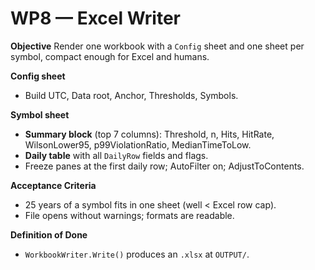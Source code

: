 # WP8 — Excel Writer

**Objective**
Render one workbook with a `Config` sheet and one sheet per symbol, compact enough for Excel and humans.

**Config sheet**
- Build UTC, Data root, Anchor, Thresholds, Symbols.

**Symbol sheet**
- **Summary block** (top 7 columns): Threshold, n, Hits, HitRate, WilsonLower95, p99ViolationRatio, MedianTimeToLow.
- **Daily table** with all `DailyRow` fields and flags.
- Freeze panes at the first daily row; AutoFilter on; AdjustToContents.

**Acceptance Criteria**
- 25 years of a symbol fits in one sheet (well < Excel row cap).
- File opens without warnings; formats are readable.

**Definition of Done**
- `WorkbookWriter.Write()` produces an `.xlsx` at `OUTPUT/`.
